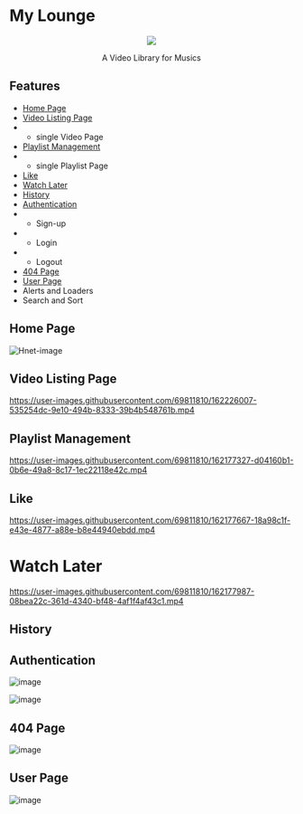 
# My Lounge
<!-- ![BrandImage](https://user-images.githubusercontent.com/69811810/162174435-41cf0e0b-0e8d-4eaa-a59b-71138e1a332c.svg) -->
<p align="center">
<img src="https://user-images.githubusercontent.com/69811810/162174435-41cf0e0b-0e8d-4eaa-a59b-71138e1a332c.svg">
</p>
<p align="center">
A Video Library for Musics 
</p>

## Features
- [Home Page](#home-page) 
- [Video Listing Page](#video-listing-page)
- - single Video Page
- [Playlist Management](#playlist-management)
- - single Playlist Page
- [Like](#like)
- [Watch Later](#watch-later)
- [History](#history)
-  [Authentication](#authentication)
- - Sign-up
- - Login
- - Logout
- [404 Page](#404-page)
- [User Page](#user-page)
- Alerts and Loaders
- Search and Sort



## Home Page
![Hnet-image](https://user-images.githubusercontent.com/69811810/162175519-ad739567-9d07-40d7-a6fa-3e893e8a456d.gif)

## Video Listing Page


https://user-images.githubusercontent.com/69811810/162226007-535254dc-9e10-494b-8333-39b4b548761b.mp4



## Playlist Management
https://user-images.githubusercontent.com/69811810/162177327-d04160b1-0b6e-49a8-8c17-1ec22118e42c.mp4

## Like
https://user-images.githubusercontent.com/69811810/162177667-18a98c1f-e43e-4877-a88e-b8e44940ebdd.mp4

# Watch Later
https://user-images.githubusercontent.com/69811810/162177987-08bea22c-361d-4340-bf48-4af1f4af43c1.mp4


## History


## Authentication
![image](https://user-images.githubusercontent.com/69811810/162178729-44efa72a-42b8-4f8c-a100-2d031d808310.png)

![image](https://user-images.githubusercontent.com/69811810/162178793-c9f5ec74-981e-4b3e-9348-9f3dd21727c7.png)



## 404 Page
![image](https://user-images.githubusercontent.com/69811810/162184570-d4866b60-3192-4c48-8393-be731b97324b.png)

## User Page
![image](https://user-images.githubusercontent.com/69811810/162219773-fcd5bf7c-a0f3-48c5-a160-04ebcd30286f.png)

